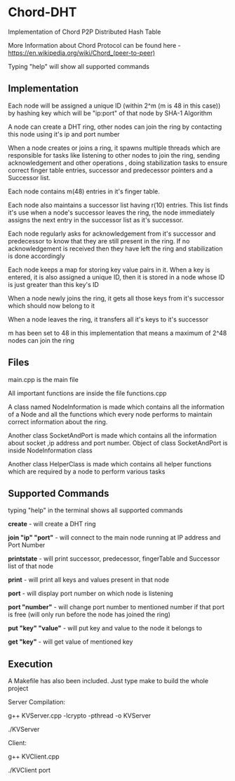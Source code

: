 # Chord-DHT
Implementation of Chord P2P Distributed Hash Table

More Information about Chord Protocol can be found here - https://en.wikipedia.org/wiki/Chord_(peer-to-peer)

Typing "help" will show all supported commands


## Implementation ##
Each node will be assigned a unique ID (within 2^m (m is 48 in this case)) by hashing key which will be "ip:port" of that node by SHA-1 Algorithm

A node can create a DHT ring, other nodes can join the ring by contacting this node using it's ip and port number

When a node creates or joins a ring, it spawns multiple threads which are responsible for tasks like listening to other nodes to join the
ring, sending acknowledgement and other operations , doing stabilization tasks to ensure correct finger table entries, successor 
and predecessor pointers and a Successor list.

Each node contains m(48) entries in it's finger table.

Each node also maintains a successor list having r(10) entries. This list finds it's use when a node's  successor leaves the ring,
the node immediately assigns the next entry in the successor list as it's successor.

Each node regularly asks for acknowledgement from it's successor and predecessor to know that they are still present in the ring. If
no acknowledgement is received then they have left the ring and stabilization is done accordingly

Each node keeps a map for storing key value pairs in it. When a key is entered, it is also assigned a unique ID, then it is stored in 
a node whose ID is just greater than this key's ID

When a node newly joins the ring, it gets all those keys from it's successor which should now belong to it

When a node leaves the ring, it transfers all it's keys to it's successor

m has been set to 48 in this implementation that means a maximum of 2^48 nodes can join the ring

## Files ##

main.cpp is the main file

All important functions are inside the file functions.cpp

A class named NodeInformation is made which contains all the information of a Node and all the functions which every node performs
to maintain correct information about the ring. 

Another class SocketAndPort is made which contains
all the information about socket ,ip address and port number. Object of class SocketAndPort is inside NodeInformation class

Another class HelperClass is made which contains all helper functions which are required by a node to perform various tasks


## Supported Commands ##

typing "help" in the terminal shows all supported commands

__create__ - will create a DHT ring

__join "ip" "port"__ - will connect to the main node running at IP address <ip> and Port Number <port>

__printstate__ - will print successor, predecessor, fingerTable and Successor list of that node

__print__ - will print all keys and values present in that node

__port__ - will display port number on which node is listening

__port "number"__ - will change port number to mentioned number if that port is free (will only run before the node has joined the ring)

__put "key" "value"__ - will put key and value to the node it belongs to

__get "key"__ - will get value of mentioned key


## Execution ##

A Makefile has also been included. Just type make to build the whole project



Server Compilation:

g++ KVServer.cpp -lcrypto -pthread -o KVServer

./KVServer

Client:

g++ KVClient.cpp 

./KVClient port <port>
